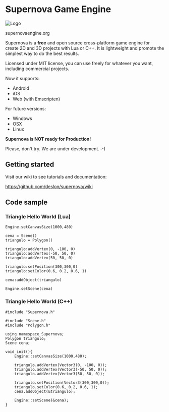 # Supernova Game Engine

![Logo](http://www.supernovaengine.org/img/logo_black.png)

supernovaengine.org

Supernova is a **free** and open source cross-platform game engine for create 2D and 3D projects with Lua or C++. It is lightweight and promote the simplest way to do the best results.

Licensed under MIT license, you can use freely for whatever you want, including commercial projects.

Now it supports:
  - Android
  - iOS
  - Web (with Emscripten)

For future versions:
  - Windows
  - OSX
  - Linux


**Supernova is NOT ready for Production!**

Please, don't try. We are under development. :-)

## Getting started

Visit our wiki to see tutorials and documentation:

https://github.com/deslon/supernova/wiki

## Code sample
### Triangle Hello World (Lua)
```
Engine.setCanvasSize(1000,480)

cena = Scene()
triangulo = Polygon()

triangulo:addVertex(0, -100, 0)
triangulo:addVertex(-50, 50, 0)
triangulo:addVertex(50, 50, 0)

triangulo:setPosition(300,300,0)
triangulo:setColor(0.6, 0.2, 0.6, 1)

cena:addObject(triangulo)

Engine.setScene(cena)
```
### Triangle Hello World (C++)

```
#include "Supernova.h"

#include "Scene.h"
#include "Polygon.h"

using namespace Supernova;
Polygon triangulo;
Scene cena;

void init(){
    Engine::setCanvasSize(1000,480);

    triangulo.addVertex(Vector3(0, -100, 0));
    triangulo.addVertex(Vector3(-50, 50, 0));
    triangulo.addVertex(Vector3(50, 50, 0));

    triangulo.setPosition(Vector3(300,300,0));
    triangulo.setColor(0.6, 0.2, 0.6, 1);
    cena.addObject(&triangulo);

    Engine::setScene(&cena);
}
```
